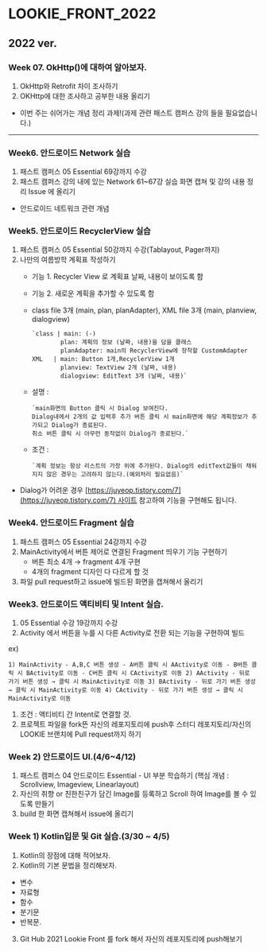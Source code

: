 # LOOKIE_FRONT_2022
## **2022 ver.**

### **Week 07. OkHttp()에 대하여 알아보자.**

1. OkHttp와 Retrofit 차이 조사하기
2. OKHttp에 대한 조사하고 공부한 내용 올리기
- 이번 주는 쉬어가는 개념 정리 과제!(과제 관련 패스트 캠퍼스 강의 들을 필요없습니다.)

---

### **Week6. 안드로이드 Network 실습**

1. 패스트 캠퍼스 05 Essential 69강까지 수강
2. 패스트 캠퍼스 강의 내에 있는 Network 61~67강 실습 화면 캡쳐 및 강의 내용 정리 Issue 에 올리기
- 안드로이드 네트워크 관련 개념

### **Week5. 안드로이드 RecyclerView 실습**

1. 패스트 캠퍼스 05 Essential 50강까지 수강(Tablayout, Pager까지)
2. 나만의 여름방학 계획표 작성하기
    - 기능 1. Recycler View 로 계획표 날짜, 내용이 보이도록 함
    - 기능 2. 새로운 계획을 추가할 수 있도록 함
    - class file 3개 (main, plan, planAdapter), XML file 3개 (main, planview, dialogview)
        
          `class | main: (-)
                  plan: 계획의 정보 (날짜, 내용)을 담을 클래스
                  planAdapter: main의 RecyclerView에 장착할 CustomAdapter
          XML   | main: Button 1개,RecyclerView 1개
                  planview: TextView 2개 (날짜, 내용)
                  dialogview: EditText 3개 (날짜, 내용)`
        
    - 설명 :
        
          `main화면의 Button 클릭 시 Dialog 보여진다.
          Dialog내에서 2개의 값 입력후 추가 버튼 클릭 시 main화면에 해당 계획정보가 추가되고 Dialog가 종료된다.
          취소 버튼 클릭 시 아무런 동작없이 Dialog가 종료된다.`
        
    - 조건 :
        
          `계획 정보는 항상 리스트의 가장 위에 추가된다. Dialog의 editText값들이 채워지지 않은 경우는 고려하지 않는다.(예외처리 필요없음)`
        
- Dialog가 어려운 경우 [https://juyeop.tistory.com/7](https://juyeop.tistory.com/7) 사이트 참고하여 기능을 구현해도 됩니다.

### **Week4. 안드로이드 Fragment 실습**

1. 패스트 캠퍼스 05 Essential 24강까지 수강
2. MainActivity에서 버튼 제어로 연결된 Fragment 띄우기 기능 구현하기
    - 버튼 최소 4개 → fragment 4개 구현
    - 4개의 fragment 디자인 다 다르게 할 것
3. 파일 pull request하고 issue에 빌드된 화면을 캡쳐해서 올리기

### **Week3. 안드로이드 액티비티 및 Intent 실습.**

1. 05 Essential 수강 19강까지 수강
2. Activity 에서 버튼을 누를 시 다른 Activity로 전환 되는 기능을 구현하여 빌드

ex)

`1) MainActivity - A,B,C 버튼 생성
    - A버튼 클릭 시 AActivity로 이동
    - B버튼 클릭 시 BActivity로 이동
    - C버튼 클릭 시 CActivity로 이동
2) AActivity - 뒤로 가기 버튼 생성 → 클릭 시 MainActivity로 이동
3) BActivity - 뒤로 가기 버튼 생성 → 클릭 시 MainActivity로 이동
4) CActivity - 뒤로 가기 버튼 생성 → 클릭 시 MainActivity로 이동`

1. 조건 : 액티비티 간 Intent로 연결할 것.
2. 프로젝트 파일을 fork뜬 자신의 레포지토리에 push후 스터디 레포지토리/자신의 LOOKIE 브랜치에 Pull request까지 하기

### **Week 2) 안드로이드 UI.(4/6~4/12)**

1. 패스트 캠퍼스 04 안드로이드 Essential - UI 부분 학습하기 (핵심 개념 : Scrollview, Imageview, Linearlayout)
2. 자신의 취향 or 친한친구가 담긴 Image를 등록하고 Scroll 하여 Image를 볼 수 있도록 만들기
3. build 한 화면 캡쳐해서 issue에 올리기

### **Week 1) Kotlin입문 및 Git 실습.(3/30 ~ 4/5)**

1. Kotlin의 장점에 대해 적어보자.
2. Kotlin의 기본 문법을 정리해보자.
- 변수
- 자료형
- 함수
- 분기문
- 반복문. 
3. Git Hub 2021 Lookie Front 를 fork 해서 자신의 레포지토리에 push해보기
